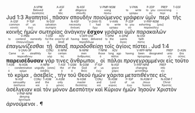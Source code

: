 <rt>Jud 1:3</rt> <RUBY><ruby><ruby>Ἀγαπητοί ,<rt>ἀγαπητός</rt></ruby><rt>Beloved</rt></ruby><rt>A-VPM</rt></RUBY> <RUBY><ruby><ruby>πᾶσαν<rt>πᾶς</rt></ruby><rt>all</rt></ruby><rt>A-ASF</rt></RUBY> <RUBY><ruby><ruby>σπουδὴν<rt>σπουδή</rt></ruby><rt>diligence</rt></ruby><rt>N-ASF</rt></RUBY> <RUBY><ruby><ruby><em>ποιούμενος</em><rt>ποιέω</rt></ruby><rt>using</rt></ruby><rt>V-PMP-NSM</rt></RUBY> <RUBY><ruby><ruby><em>γράφειν</em><rt>γράφω</rt></ruby><rt>to write</rt></ruby><rt>V-PAN</rt></RUBY> <RUBY><ruby><ruby>ὑμῖν<rt>σύ</rt></ruby><rt>to you</rt></ruby><rt>P-2DP</rt></RUBY> <RUBY><ruby><ruby>περὶ<rt>περί</rt></ruby><rt>concerning</rt></ruby><rt>PREP</rt></RUBY> <RUBY><ruby><ruby>τῆς<rt>ὁ</rt></ruby><rt>-</rt></ruby><rt>T-GSF</rt></RUBY> <RUBY><ruby><ruby>κοινῆς<rt>κοινός</rt></ruby><rt>common</rt></ruby><rt>A-GSF</rt></RUBY> <RUBY><ruby><ruby>ἡμῶν<rt>ἐγώ</rt></ruby><rt>of us</rt></ruby><rt>P-1GP</rt></RUBY> <RUBY><ruby><ruby>σωτηρίας<rt>σωτηρία</rt></ruby><rt>salvation</rt></ruby><rt>N-GSF</rt></RUBY> <RUBY><ruby><ruby>ἀνάγκην<rt>ἀνάγκη</rt></ruby><rt>necessity</rt></ruby><rt>N-ASF</rt></RUBY> <RUBY><ruby><ruby><strong>ἔσχον</strong><rt>ἔχω</rt></ruby><rt>I had</rt></ruby><rt>V-2AAI-1S</rt></RUBY> <RUBY><ruby><ruby><em>γράψαι</em><rt>γράφω</rt></ruby><rt>to write</rt></ruby><rt>V-AAN</rt></RUBY> <RUBY><ruby><ruby>ὑμῖν<rt>σύ</rt></ruby><rt>to you</rt></ruby><rt>P-2DP</rt></RUBY> <RUBY><ruby><ruby><em>παρακαλῶν</em><rt>παρακαλέω</rt></ruby><rt>exhorting [you]</rt></ruby><rt>V-PAP-NSM</rt></RUBY> <RUBY><ruby><ruby><em>ἐπαγωνίζεσθαι</em><rt>ἐπαγωνίζομαι</rt></ruby><rt>to contend earnestly</rt></ruby><rt>V-PNN</rt></RUBY> <RUBY><ruby><ruby>τῇ<rt>ὁ</rt></ruby><rt>for the</rt></ruby><rt>T-DSF</rt></RUBY> <RUBY><ruby><ruby>ἅπαξ<rt>ἅπαξ</rt></ruby><rt>once for all</rt></ruby><rt>ADV</rt></RUBY> <RUBY><ruby><ruby><em>παραδοθείσῃ</em><rt>παραδίδωμι</rt></ruby><rt>having been delivered</rt></ruby><rt>V-APP-DSF</rt></RUBY> <RUBY><ruby><ruby>τοῖς<rt>ὁ</rt></ruby><rt>to the</rt></ruby><rt>T-DPM</rt></RUBY> <RUBY><ruby><ruby>ἁγίοις<rt>ἅγιος</rt></ruby><rt>saints</rt></ruby><rt>A-DPM</rt></RUBY> <RUBY><ruby><ruby>πίστει .<rt>πίστις</rt></ruby><rt>faith</rt></ruby><rt>N-DSF</rt></RUBY> <rt>Jud 1:4</rt> <RUBY><ruby><ruby><strong>παρεισέδυσαν</strong><rt>παρεισδύνω</rt></ruby><rt>Came in stealthily</rt></ruby><rt>V-2AAI-3P</rt></RUBY> <RUBY><ruby><ruby>γάρ<rt>γάρ</rt></ruby><rt>for</rt></ruby><rt>CONJ</rt></RUBY> <RUBY><ruby><ruby>τινες<rt>τις</rt></ruby><rt>certain</rt></ruby><rt>X-NPM</rt></RUBY> <RUBY><ruby><ruby>ἄνθρωποι ,<rt>ἄνθρωπος</rt></ruby><rt>men</rt></ruby><rt>N-NPM</rt></RUBY> <RUBY><ruby><ruby>οἱ<rt>ὁ</rt></ruby><rt>those</rt></ruby><rt>T-NPM</rt></RUBY> <RUBY><ruby><ruby>πάλαι<rt>πάλαι</rt></ruby><rt>long ago</rt></ruby><rt>ADV</rt></RUBY> <RUBY><ruby><ruby><em>προγεγραμμένοι</em><rt>προγράφω</rt></ruby><rt>having been designated</rt></ruby><rt>V-RPP-NPM</rt></RUBY> <RUBY><ruby><ruby>εἰς<rt>εἰς</rt></ruby><rt>unto</rt></ruby><rt>PREP</rt></RUBY> <RUBY><ruby><ruby>τοῦτο<rt>οὗτος</rt></ruby><rt>this</rt></ruby><rt>D-ASN</rt></RUBY> <RUBY><ruby><ruby>τὸ<rt>ὁ</rt></ruby><rt>-</rt></ruby><rt>T-ASN</rt></RUBY> <RUBY><ruby><ruby>κρίμα ,<rt>κρίμα</rt></ruby><rt>condemnation</rt></ruby><rt>N-ASN</rt></RUBY> <RUBY><ruby><ruby>ἀσεβεῖς ,<rt>ἀσεβής</rt></ruby><rt>ungodly [ones]</rt></ruby><rt>A-NPM</rt></RUBY> <RUBY><ruby><ruby>τὴν<rt>ὁ</rt></ruby><rt>the</rt></ruby><rt>T-ASF</rt></RUBY> <RUBY><ruby><ruby>τοῦ<rt>ὁ</rt></ruby><rt>of the</rt></ruby><rt>T-GSM</rt></RUBY> <RUBY><ruby><ruby>Θεοῦ<rt>θεός</rt></ruby><rt>God</rt></ruby><rt>N-GSM</rt></RUBY> <RUBY><ruby><ruby>ἡμῶν<rt>ἐγώ</rt></ruby><rt>of us</rt></ruby><rt>P-1GP</rt></RUBY> <RUBY><ruby><ruby>χάριτα<rt>χάρις</rt></ruby><rt>grace</rt></ruby><rt>N-ASF</rt></RUBY> <RUBY><ruby><ruby><em>μετατιθέντες</em><rt>μετατίθημι</rt></ruby><rt>changing</rt></ruby><rt>V-PAP-NPM</rt></RUBY> <RUBY><ruby><ruby>εἰς<rt>εἰς</rt></ruby><rt>into</rt></ruby><rt>PREP</rt></RUBY> <RUBY><ruby><ruby>ἀσέλγειαν<rt>ἀσέλγεια</rt></ruby><rt>sensuality</rt></ruby><rt>N-ASF</rt></RUBY> <RUBY><ruby><ruby>καὶ<rt>καί</rt></ruby><rt>and</rt></ruby><rt>CONJ</rt></RUBY> <RUBY><ruby><ruby>τὸν<rt>ὁ</rt></ruby><rt>the</rt></ruby><rt>T-ASM</rt></RUBY> <RUBY><ruby><ruby>μόνον<rt>μόνος</rt></ruby><rt>only</rt></ruby><rt>A-ASM</rt></RUBY> <RUBY><ruby><ruby>Δεσπότην<rt>δεσπότης</rt></ruby><rt>master</rt></ruby><rt>N-ASM</rt></RUBY> <RUBY><ruby><ruby>καὶ<rt>καί</rt></ruby><rt>and</rt></ruby><rt>CONJ</rt></RUBY> <RUBY><ruby><ruby>Κύριον<rt>κύριος</rt></ruby><rt>Lord</rt></ruby><rt>N-ASM</rt></RUBY> <RUBY><ruby><ruby>ἡμῶν<rt>ἐγώ</rt></ruby><rt>of us</rt></ruby><rt>P-1GP</rt></RUBY> <RUBY><ruby><ruby>Ἰησοῦν<rt>Ἰησοῦς</rt></ruby><rt>Jesus</rt></ruby><rt>N-ASM-P</rt></RUBY> <RUBY><ruby><ruby>Χριστὸν<rt>Χριστός</rt></ruby><rt>Christ</rt></ruby><rt>N-ASM-T</rt></RUBY> <RUBY><ruby><ruby><em>ἀρνούμενοι . ¶</em><rt>ἀρνέομαι</rt></ruby><rt>denying</rt></ruby><rt>V-PNP-NPM</rt></RUBY></br></br></br> 